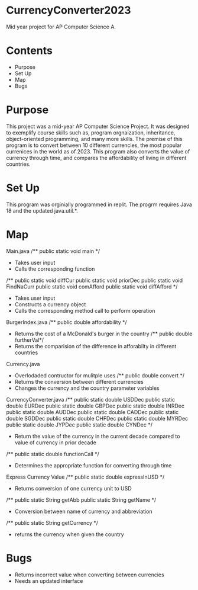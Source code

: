 # CurrencyConverter2023
Mid year project for AP Computer Science A.

# Contents
* Purpose
* Set Up
* Map
* Bugs

# Purpose
This project was a mid-year AP Computer Science Project. It was designed to exemplify course skills such as, program orgnaization, inheritance, object-oriented programming, and many more skills. The premise of this program is to convert between 10 different currencies, the most popular currenices in the world as of 2023. This program also converts the value of currency through time, and compares the affordability of living in different countries.

# Set Up
This program was orginially programmed in replit. The progrm requires Java 18 and the updated java.util.*.

# Map
Main.java
 /** public static void main */
 * Takes user input
 * Calls the corresponding function

 /** public static void diffCur
   public static void priorDec
   public static void FindNaCurr
   public static void comAfford
   public static void diffAfford 
 */
 * Takes user input
 * Constructs a currency object
 * Calls the corresponding method call to perform operation

BurgerIndex.java
 /** public double affordability */
 * Returns the cost of a McDonald's burger in the country
 /** public double furtherVal*/
 * Returns the comparision of the difference in afforabilty in different countries

Currency.java
  * Overlodaded contructor for mulitple uses
  /** public double convert */
 * Returns the conversion between different currencies
 * Changes the currency and the country parameter variables

CurrencyConverter.java
 /** 
 public static double USDDec
 public static double EURDec
 public static double GBPDec
 public static double INRDec
 public static double AUDDec
 public static double CADDec
 public static double SGDDec
 public static double CHFDec
 public static double MYRDec
 public static double JYPDec
 public static double CYNDec
 */
 * Return the value of the currency in the current decade compared to value of currency in prior decade
   
/** public static double  functionCall */
* Determines the appropriate function for converting through time

Express Currency Value
 /** public static double expressInUSD */
 * Returns conversion of one currency unit to USD
   
 /**
 public static String getAbb
 public static String getName
 */
 * Conversion between name of currency and abbreviation
  
 /** public static String getCurrency */
 * returns the currency when given the country

# Bugs
* Returns incorrect value when converting between currencies
* Needs an updated interface

